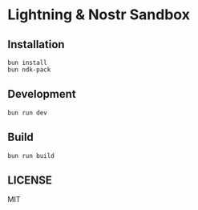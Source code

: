 # Lightning & Nostr Sandbox

## Installation

```
bun install
bun ndk-pack
```

## Development

```
bun run dev
```

## Build

```
bun run build
```

## LICENSE

MIT
